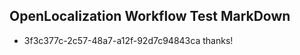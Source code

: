 ## OpenLocalization Workflow Test MarkDown
* 3f3c377c-2c57-48a7-a12f-92d7c94843ca thanks!

<!--HONumber=Sep16_HO1-->


